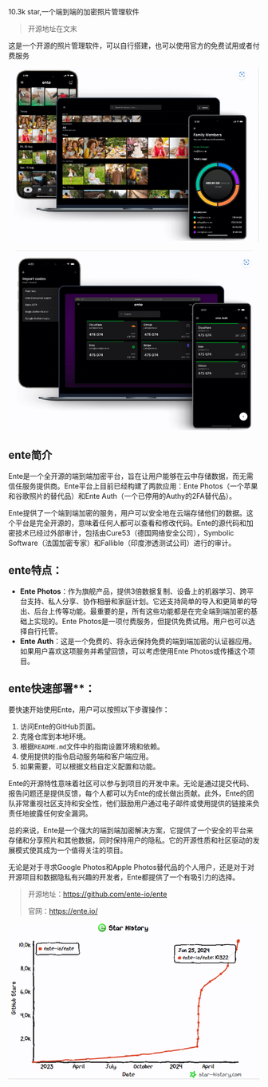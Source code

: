 10.3k star,一个端到端的加密照片管理软件

>开源地址在文末

这是一个开源的照片管理软件，可以自行搭建，也可以使用官方的免费试用或者付费服务

![demo](image-1.png)

![auth](image-2.png)

## ente简介

Ente是一个全开源的端到端加密平台，旨在让用户能够在云中存储数据，而无需信任服务提供商。Ente平台上目前已经构建了两款应用：Ente Photos（一个苹果和谷歌照片的替代品）和Ente Auth（一个已停用的Authy的2FA替代品）。

Ente提供了一个端到端加密的服务，用户可以安全地在云端存储他们的数据。这个平台是完全开源的，意味着任何人都可以查看和修改代码。Ente的源代码和加密技术已经过外部审计，包括由Cure53（德国网络安全公司），Symbolic Software（法国加密专家）和Fallible（印度渗透测试公司）进行的审计。

## ente特点：

- **Ente Photos**：作为旗舰产品，提供3倍数据复制、设备上的机器学习、跨平台支持、私人分享、协作相册和家庭计划。它还支持简单的导入和更简单的导出、后台上传等功能。最重要的是，所有这些功能都是在完全端到端加密的基础上实现的。Ente Photos是一项付费服务，但提供免费试用。用户也可以选择自行托管。
- **Ente Auth**：这是一个免费的、将永远保持免费的端到端加密的认证器应用。如果用户喜欢这项服务并希望回馈，可以考虑使用Ente Photos或传播这个项目。

## ente快速部署**：
要快速开始使用Ente，用户可以按照以下步骤操作：
1. 访问Ente的GitHub页面。
2. 克隆仓库到本地环境。
3. 根据`README.md`文件中的指南设置环境和依赖。
4. 使用提供的指令启动服务端和客户端应用。
5. 如果需要，可以根据文档自定义配置和功能。

Ente的开源特性意味着社区可以参与到项目的开发中来。无论是通过提交代码、报告问题还是提供反馈，每个人都可以为Ente的成长做出贡献。此外，Ente的团队非常重视社区支持和安全性，他们鼓励用户通过电子邮件或使用提供的链接来负责任地披露任何安全漏洞。

总的来说，Ente是一个强大的端到端加密解决方案，它提供了一个安全的平台来存储和分享照片和其他数据，同时保持用户的隐私。它的开源性质和社区驱动的发展模式使其成为一个值得关注的项目。

无论是对于寻求Google Photos和Apple Photos替代品的个人用户，还是对于对开源项目和数据隐私有兴趣的开发者，Ente都提供了一个有吸引力的选择。



>开源地址：https://github.com/ente-io/ente
>
>官网：https://ente.io/


![github-star](image.png)